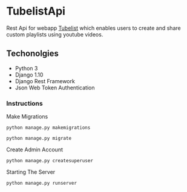 # TubelistApi
Rest Api for webapp [Tubelist](https://tubelists.herokuapp.com) which enables users to create and share custom playlists using youtube videos.

## Techonolgies
* Python 3
* Django 1.10
* Django Rest Framework
* Json Web Token Authentication

### Instructions

Make Migrations

`python manage.py makemigrations`

`python manage.py migrate`

Create Admin Account

`python manage.py createsuperuser`

Starting The Server

`python manage.py runserver`
